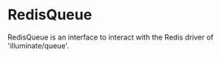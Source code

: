 RedisQueue
==========

RedisQueue is an interface to interact with the Redis driver of 'illuminate/queue'.
